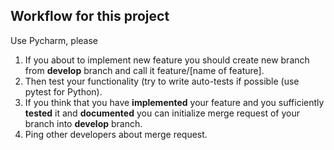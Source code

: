 ## Workflow for this project
Use Pycharm, please

1. If you about to implement new feature you should create new branch from **develop** branch and call it feature/[name of feature].
2. Then test your functionality (try to write auto-tests if possible (use pytest for Python).
3. If you think that you have **implemented** your feature and you sufficiently **tested** it and **documented** you can initialize merge request of your branch into **develop** branch.
4. Ping other developers about merge request.